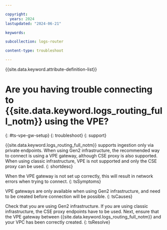 ```yaml
---

copyright:
  years: 2024
lastupdated: "2024-06-21"

keywords:

subcollection: logs-router

content-type: troubleshoot

---
```


{{site.data.keyword.attribute-definition-list}}

# Are you having trouble connecting to {{site.data.keyword.logs_routing_full_notm}} using the VPE?
{: #ts-vpe-gw-setup}
{: troubleshoot}
{: support}

{{site.data.keyword.logs_routing_full_notm}} supports ingestion only via private endpoints.
When using Gen2 infrastructure, the recommended way to connect is using a VPE gateway,
although CSE proxy is also supported.
When using classic infrastructure, VPE is not supported and only the CSE proxy can be used.
{: shortdesc}

When the VPE gateway is not set up correctly, this will result in network errors when trying to connect.
{: tsSymptoms}

VPE gateways are only available when using Gen2 infrastructure, and need to be created before connection will be possible.
{: tsCauses}

Check that you are using Gen2 infrastructure. If you are using classic infrastructure, the CSE proxy endpoints have to be used.
Next, ensure that the VPE gateway between {{site.data.keyword.logs_routing_full_notm}} and your VPC has been correctly created.
{: tsResolve}
